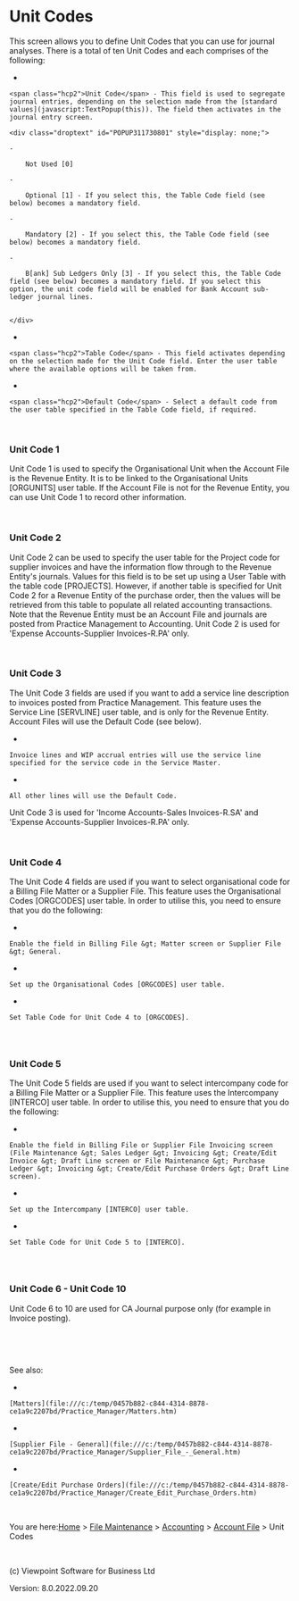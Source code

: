 




# Unit Codes
This screen allows you to define Unit Codes that you can use for journal analyses. There is a total of ten Unit Codes and each comprises of the following:

- 
    
    <span class="hcp2">Unit Code</span> - This field is used to segregate journal entries, depending on the selection made from the [standard values](javascript:TextPopup(this)). The field then activates in the journal entry screen.
    
    <div class="droptext" id="POPUP311730801" style="display: none;">
        
    - 
        
        Not Used [0]
        
    - 
        
        Optional [1] - If you select this, the Table Code field (see below) becomes a mandatory field.
        
    - 
        
        Mandatory [2] - If you select this, the Table Code field (see below) becomes a mandatory field.
        
    - 
        
        B[ank] Sub Ledgers Only [3] - If you select this, the Table Code field (see below) becomes a mandatory field. If you select this option, the unit code field will be enabled for Bank Account sub-ledger journal lines.
        
    
    </div>

- 
    
    <span class="hcp2">Table Code</span> - This field activates depending on the selection made for the Unit Code field. Enter the user table where the available options will be taken from.

- 
    
    <span class="hcp2">Default Code</span> - Select a default code from the user table specified in the Table Code field, if required.


&nbsp;
### Unit Code 1
Unit Code 1 is used to specify the Organisational Unit when the Account File is the Revenue Entity. It is to be linked to the Organisational Units [ORGUNITS] user table. If the Account File is not for the Revenue Entity, you can use Unit Code 1 to record other information.

&nbsp;
### Unit Code 2
Unit Code 2 can be used to specify the user table for the Project code for supplier invoices and have the information flow through to the Revenue Entity's journals. Values for this field is to be set up using a User Table with the table code [PROJECTS]. However, if another table is specified for Unit Code 2 for a Revenue Entity of the purchase order, then the values will be retrieved from this table to populate all related accounting transactions. Note that the Revenue Entity must be an Account File and journals are posted from Practice Management to Accounting. Unit Code 2 is used for 'Expense Accounts-Supplier Invoices-R.PA' only.

&nbsp;
### Unit Code 3
The Unit Code 3 fields are used if you want to add a service line description to invoices posted from Practice Management. This feature uses the Service Line [SERVLINE] user table, and is only for the Revenue Entity. Account Files will use the Default Code (see below).

- 
    
    Invoice lines and WIP accrual entries will use the service line specified for the service code in the Service Master.

- 
    
    All other lines will use the Default Code.


Unit Code 3 is used for 'Income Accounts-Sales Invoices-R.SA' and 'Expense Accounts-Supplier Invoices-R.PA' only.

&nbsp;
### Unit Code 4
The Unit Code 4 fields are used if you want to select organisational code for a Billing File Matter or a Supplier File. This feature uses the Organisational Codes [ORGCODES] user table. In order to utilise this, you need to ensure that you do the following:

- 
    
    Enable the field in Billing File &gt; Matter screen or Supplier File &gt; General.

- 
    
    Set up the Organisational Codes [ORGCODES] user table.

- 
    
    Set Table Code for Unit Code 4 to [ORGCODES].


### &nbsp;
### Unit Code 5
The Unit Code 5 fields are used if you want to select intercompany code for a Billing File Matter or a Supplier File. This feature uses the Intercompany [INTERCO] user table. In order to utilise this, you need to ensure that you do the following:

- 
    
    Enable the field in Billing File or Supplier File Invoicing screen (File Maintenance &gt; Sales Ledger &gt; Invoicing &gt; Create/Edit Invoice &gt; Draft Line screen or File Maintenance &gt; Purchase Ledger &gt; Invoicing &gt; Create/Edit Purchase Orders &gt; Draft Line screen).

- 
    
    Set up the Intercompany [INTERCO] user table.

- 
    
    Set Table Code for Unit Code 5 to [INTERCO].


### &nbsp;
### Unit Code 6 - Unit Code 10
Unit Code 6 to 10 are used for CA Journal purpose only (for example in Invoice posting).

&nbsp;

&nbsp;

See also:

- 
    
    [Matters](file:///c:/temp/0457b882-c844-4314-8878-ce1a9c2207bd/Practice_Manager/Matters.htm)

- 
    
    [Supplier File - General](file:///c:/temp/0457b882-c844-4314-8878-ce1a9c2207bd/Practice_Manager/Supplier_File_-_General.htm)

- 
    
    [Create/Edit Purchase Orders](file:///c:/temp/0457b882-c844-4314-8878-ce1a9c2207bd/Practice_Manager/Create_Edit_Purchase_Orders.htm)



&nbsp;

You are here:[Home](file:///c:/temp/0457b882-c844-4314-8878-ce1a9c2207bd/input/Copyright_Notice.htm) &gt; [File Maintenance](file:///c:/temp/0457b882-c844-4314-8878-ce1a9c2207bd/input/File_Maintenance_screen.htm) &gt; [Accounting](file:///c:/temp/0457b882-c844-4314-8878-ce1a9c2207bd/Client_Accountant/Accounting.htm) &gt; [Account File](file:///c:/temp/0457b882-c844-4314-8878-ce1a9c2207bd/Client_Accountant/Account_File_-_Setup.htm) &gt; Unit Codes

&nbsp;

(c) Viewpoint Software for 
 Business Ltd

Version: 8.0.2022.09.20




